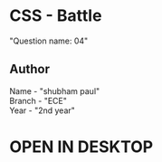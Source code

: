 # CSS - Battle
"Question name: 04"

## Author

Name - "shubham paul" <br>
Branch - "ECE" <br>
Year - "2nd year" <br>

# OPEN IN DESKTOP
